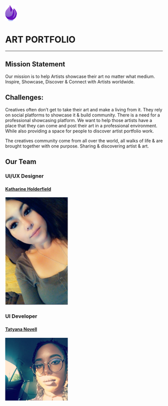 ![art_brush_logo](img/small-logo.png) <h1>ART PORTFOLIO</h1>
- - - - 
<h2>Mission Statement</h2>
Our mission is to help Artists showcase their art no matter what medium. 
Inspire, Showcase, Discover & Connect with Artists worldwide.


<h2>Challenges:</h2>
Creatives often don’t get to take their art and make a living from it. They rely on social platforms to showcase it & build community. There is a need for a professional showcasing platform. We want to help those artists have a place that they can come and post their art in a professional environment. While also providing a space for people to discover artist portfolio work.
 
The creatives community come from all over the world, all walks of life & are brought together with one purpose. Sharing & discovering artist & art.

<h2>Our Team</h2>

<h3>UI/UX Designer<h3>

[<h4>Katharine Holderfield</h4>](https://www.linkedin.com/in/katharineashley/)
 
<img src="img/ash.png" width="200px" alt='Ashes Holderfeild'/>



<h3>UI Developer<h3>

[<h4>Tatyana Novell</h4>](https://www.linkedin.com/in/tatyana-novell-b0168bb1/)
 
<img src="img/taty.jpg" width="200px" alt='Tatyana Novell' />


